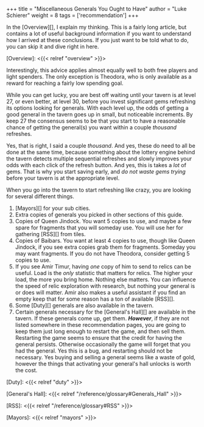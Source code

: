 +++
title = "Miscellaneous Generals You Ought to Have"
author = "Luke Schierer"
weight = 8
tags = ['recommendation']
+++

In the [Overview][], I explain my thinking.  This is a fairly long article, but
contains a lot of useful background information if you want to understand how I
arrived at these conclusions. If you just want to be told what to do, you can
skip it and dive right in here. 

[Overview]: <{{< relref "overview" >}}>

Interestingly, this advice applies almost equally well to both free players and
light spenders.  The only exception is Theodora, who is only available as a
reward for reaching a fairly low spending goal.

While you can get lucky, you are best off waiting until your tavern is at level
27, or even better, at level 30, before you invest significant gems refreshing
its options looking for generals.  With each level up, the odds of getting a
good general in the tavern goes up in small, but noticeable increments.  By keep
27 the consensus seems to be that you start to have a reasonable chance of
getting the general(s) you want within a couple *thousand* refreshes.  

Yes, that is right, I said a couple *thousand*.  And yes, these do need to all
be done at the same time, because something about the lottery engine behind the
tavern detects multiple sequential refreshes and slowly improves your odds with
each click of the refresh button.  And yes, this is takes a *lot* of gems.
That is why you start saving early, and *do not waste gems trying* before your
tavern is at the appropriate level.

When you go into the tavern to start refreshing like crazy, you are looking for
several different things.
1. [Mayors][] for your sub cities.
1. Extra copies of generals you picked in other sections of this guide.
1. Copies of Queen Jindock.  You want 5 copies to use, and maybe a few
   spare for fragments that you will someday use.  You will use her for
   gathering [RSS][] from tiles.
1. Copies of Baibars.  You want at least 4 copies to use, though like Queen
   Jindock, if you see extra copies grab them for fragments.  Someday you may
   want fragments.  If you do not have Theodora, consider getting 5 copies to use.
1. If you see Amir Timur, having *one* copy of him to send to relics can be
   useful.  Load is the *only* statistic that matters for relics.  The higher
   your load, the more you bring home.  Nothing else matters.  You can
   influence the speed of relic exploration with research, but nothing your
   general is or does will matter.  Amir also makes a useful assistant if you
   find an empty keep that for some reason has a ton of available [RSS][].
1. Some [Duty][] generals are also available in the tavern. 
1. Certain generals necessary for the [General's Hall][] are available in the
   tavern.  If these generals come up, get them.  _**However**_, if they are
   not listed somewhere in these recommendation pages, you are going to keep
   them just long enough to restart the game, and then sell them.  Restarting
   the game seems to ensure that the credit for having the general persists.
   Otherwise occasionally the game will forget that you had the general.  Yes
   this is a bug, and restarting should not be necessary.  Yes buying and
   selling a general seems like a waste of gold, however the things that
   activating your general's hall unlocks is worth the cost.

[Duty]: <{{< relref "duty" >}}>

[General's Hall]: <{{< relref "/reference/glossary#Generals_Hall" >}}>

[RSS]: <{{< relref "/reference/glossary#RSS" >}}>

[Mayors]: <{{< relref "mayors" >}}>
